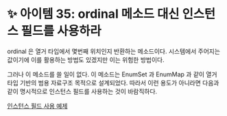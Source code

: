 # ✨ 아이템 35: ordinal 메소드 대신 인스턴스 필드를 사용하라

ordinal 은 열거 타입에서 몇번째 위치인지 반환하는 메소드이다. 시스템에서 주어지는 값이기에 이를 활용하는 방법도 있겠지만 이는 위험한 방법이다.

그러나 이 메소드를 쓸 일이 없다. 이 메소드는 EnumSet 과 EnumMap 과 같이 열거 타입 기반의 범용 자료구조 목적으로 설계되었다. 따라서 이런 용도가 아니라면 다음과 같이 명시적으로 인스턴스 필드를 사용하는 것이 바람직하다.

[인스턴스 필드 사용 예제](https://github.com/psbin2017/garbage-collection/blob/master/gc/src/test/java/com/collection/gc/sample/enums/Ensemble.java)
